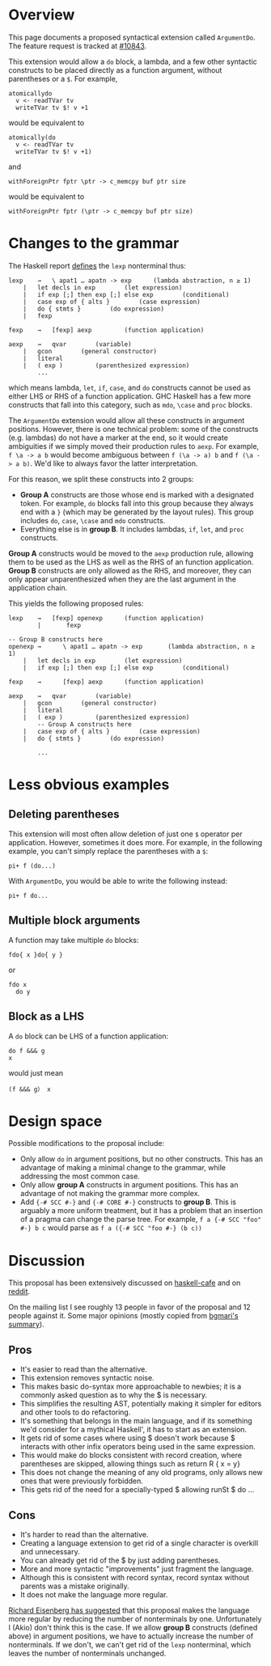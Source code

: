 # Overview


This page documents a proposed syntactical extension called `ArgumentDo`. The feature request is tracked at [\#10843](https://gitlab.haskell.org//ghc/ghc/issues/10843).


This extension would allow a `do` block, a lambda, and a few other syntactic constructs to be placed directly as a function argument, without parentheses or a `$`. For example,

```
atomicallydo
  v <- readTVar tv
  writeTVar tv $! v +1
```


would be equivalent to

```
atomically(do
  v <- readTVar tv
  writeTVar tv $! v +1)
```


and

```
withForeignPtr fptr \ptr -> c_memcpy buf ptr size
```


would be equivalent to

```
withForeignPtr fptr (\ptr -> c_memcpy buf ptr size)
```

# Changes to the grammar


The Haskell report [ defines](https://www.haskell.org/onlinereport/haskell2010/haskellch3.html#x8-220003) the `lexp` nonterminal thus:

```wiki
lexp 	→ 	\ apat1 … apatn -> exp 	    (lambda abstraction, n ≥ 1)
	| 	let decls in exp 	    (let expression)
	| 	if exp [;] then exp [;] else exp 	    (conditional)
	| 	case exp of { alts } 	    (case expression)
	| 	do { stmts } 	    (do expression)
	| 	fexp 

fexp 	→ 	[fexp] aexp 	    (function application)
 
aexp 	→ 	qvar 	    (variable)
	| 	gcon 	    (general constructor)
	| 	literal
	| 	( exp ) 	    (parenthesized expression) 
        ...
```


which means lambda, `let`, `if`, `case`, and `do` constructs cannot be used as either LHS or RHS of a function application. GHC Haskell has a few more constructs that fall into this category, such as `mdo`, `\case` and `proc` blocks.


The `ArgumentDo` extension would allow all these constructs in argument positions. However, there is one technical problem: some of the constructs (e.g. lambdas) do not have a marker at the end, so it would create ambiguities if we simply moved their production rules to `aexp`. For example, `f \a -> a b` would become ambiguous between `f (\a -> a) b` and `f (\a -> a b)`. We'd like to always favor the latter interpretation.


For this reason, we split these constructs into 2 groups:

- **Group A** constructs are those whose end is marked with a designated token. For example, `do` blocks fall into this group because they always end with a `}` (which may be generated by the layout rules). This group includes `do`, `case`, `\case` and `mdo` constructs.
- Everything else is in **group B**. It includes lambdas, `if`, `let`, and `proc` constructs.

**Group A** constructs would be moved to the `aexp` production rule, allowing them to be used as the LHS as well as the RHS of an function application. **Group B** constructs are only allowed as the RHS, and moreover, they can only appear unparenthesized when they are the last argument in the application chain.


This yields the following proposed rules:

```wiki
lexp 	→ 	[fexp] openexp      (function application)
        |       fexp

-- Group B constructs here
openexp →      \ apat1 … apatn -> exp 	    (lambda abstraction, n ≥ 1)
	| 	let decls in exp 	    (let expression)
	| 	if exp [;] then exp [;] else exp 	    (conditional)

fexp    →      [fexp] aexp 	    (function application)

aexp 	→ 	qvar 	    (variable)
	| 	gcon 	    (general constructor)
	| 	literal
	| 	( exp ) 	    (parenthesized expression) 
        -- Group A constructs here
	| 	case exp of { alts } 	    (case expression)
	| 	do { stmts } 	    (do expression)

        ...
```

# Less obvious examples

## Deleting parentheses


This extension will most often allow deletion of just one `$` operator per application. However, sometimes it does more. For example, in the following example, you can't simply replace the parentheses with a `$`:

```
pi+ f (do...)
```


With `ArgumentDo`, you would be able to write the following instead:

```
pi+ f do...
```

## Multiple block arguments


A function may take multiple `do` blocks:

```
fdo{ x }do{ y }
```


or

```
fdo x
  do y
```

## Block as a LHS


A `do` block can be LHS of a function application:

```
do f &&& g
x
```


would just mean

```
(f &&& g） x
```

# Design space


Possible modifications to the proposal include:

- Only allow `do` in argument positions, but no other constructs. This has an advantage of making a minimal change to the grammar, while addressing the most common case.
- Only allow **group A** constructs in argument positions. This has an advantage of not making the grammar more complex.
- Add `{-# SCC #-}` and `{-# CORE #-}` constructs to **group B**. This is arguably a more uniform treatment, but it has a problem that an insertion of a pragma can change the parse tree. For example, `f a {-# SCC "foo" #-} b c` would parse as `f a ({-# SCC "foo #-} (b c))`

# Discussion


This proposal has been extensively discussed on [ haskell-cafe](https://mail.haskell.org/pipermail/haskell-cafe/2015-September/121217.html) and on [ reddit](https://www.reddit.com/r/haskell/comments/447bnw/does_argument_do_have_a_future/).


On the mailing list I see roughly 13 people in favor of the proposal and 12 people against it. Some major opinions (mostly copied from [ bgmari's summary](https://ghc.haskell.org/trac/ghc/ticket/10843#comment:12)).

## Pros

- It's easier to read than the alternative.
- This extension removes syntactic noise.
- This makes basic do-syntax more approachable to newbies; it is a commonly asked question as to why the $ is necessary.
- This simplifies the resulting AST, potentially making it simpler for editors and other tools to do refactoring.
- It's something that belongs in the main language, and if its something we'd consider for a mythical Haskell', it has to start as an extension.
- It gets rid of some cases where using $ doesn't work because $ interacts with other infix operators being used in the same expression.
- This would make do blocks consistent with record creation, where parentheses are skipped, allowing things such as return R { x = y}
- This does not change the meaning of any old programs, only allows new ones that were previously forbidden.
- This gets rid of the need for a specially-typed $ allowing runSt $ do ... 

## Cons

- It's harder to read than the alternative.
- Creating a language extension to get rid of a single character is overkill and unnecessary.
- You can already get rid of the $ by just adding parentheses.
- More and more syntactic "improvements" just fragment the language.
- Although this is consistent with record syntax, record syntax without parents was a mistake originally.
- It does not make the language more regular.

[ Richard Eisenberg has suggested](https://mail.haskell.org/pipermail/haskell-cafe/2015-September/121311.html) that this proposal makes the language more regular by reducing the number of nonterminals by one. Unfortunately I (Akio) don't think this is the case. If we allow **group B** constructs (defined above) in argument positions, we have to actually increase the number of nonterminals. If we don't, we can't get rid of the `lexp` nonterminal, which leaves the number of nonterminals unchanged.

